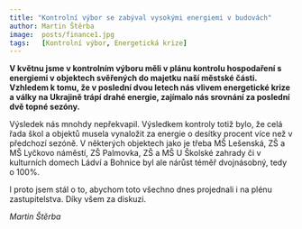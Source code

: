 ```yaml
---
title: "Kontrolní výbor se zabýval vysokými energiemi v budovách"
author: Martin Štěrba
image:  posts/finance1.jpg
tags:   [Kontrolní výbor, Energetická krize]
---
```


**V květnu jsme v kontrolním výboru měli v plánu kontrolu hospodaření s energiemi v objektech svěřených do majetku naší městské části. Vzhledem k tomu, že v poslední dvou letech nás vlivem energetické krize a války na Ukrajině trápí drahé energie, zajímalo nás srovnání za poslední dvě topné sezóny.**

Výsledek nás mnohdy nepřekvapil. Výsledkem kontroly totiž bylo, že celá řada škol a objektů musela vynaložit za energie o desítky procent více než v předchozí sezóně. V některých objektech jako je třeba MŠ Lešenská, ZŠ a MŠ Lyčkovo náměstí, ZŠ Palmovka, ZŠ a MŠ U Školské zahrady či v kulturních domech Ládví a Bohnice byl ale nárůst téměř dvojnásobný, tedy o 100%. 

I proto jsem stál o to, abychom toto všechno dnes projednali i na plénu zastupitelstva. Díky všem za diskuzi.

*Martin Štěrba*
